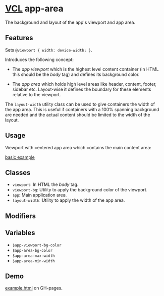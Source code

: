 # [VCL](https://vcl.github.io/) app-area

The background and layout of the app's viewport and app area.

## Features

Sets `@viewport { width: device-width; }`.

Introduces the following concept:

- The _app viewport_ which is the highest level content container
(in HTML this should be the _body_ tag) and defines its background color.

- The _app area_ which holds high level areas like header, content, footer,
sidebar etc. Layout-wise it defines the boundary for these elements relative
to the viewport.

The `layout-width` utility class can be used to give containers the width of
the app area. This is useful if containers with a 100% spanning background
are needed and the actual content should be limited to the width of the layout.

## Usage

Viewport with centered app area which contains the main content area:

[basic example](/demo/example.html)

## Classes

- `viewport`: In HTML the _body_ tag.
- `viewport-bg`: Utility to apply the background color of the viewport.
- `app`: Main application area.
- `layout-width`: Utility to apply the width of the app area.

## Modifiers

## Variables

- `$app-viewport-bg-color`
- `$app-area-bg-color`
- `$app-area-max-width`
- `$app-area-min-width`

## Demo

[example.html](/demo/example.html) on GH-pages.
